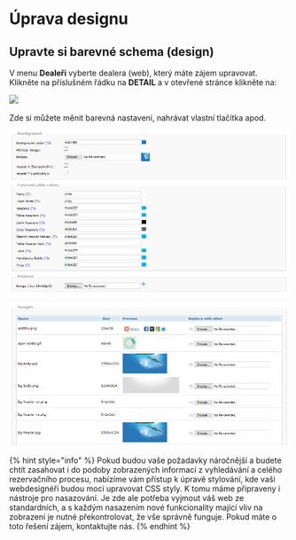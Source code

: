 # Úprava designu

## Upravte si barevné schema \(design\)   <a id="upravte-si-barevn&#xE9;-schema-design"></a>

V menu **Dealeři** vyberte dealera \(web\), který máte zájem upravovat. Klikněte na příslušném řádku na **DETAIL** a v otevřené stránce klikněte na:

![](https://travelport.gitbooks.io/gol-ibe-cz/content/assets/NastaveniFE.png)

Zde si můžete měnit barevná nastavení, nahrávat vlastní tlačítka apod.

![](../.gitbook/assets/image%20%287%29.png)

![](../.gitbook/assets/image%20%2818%29.png)

{% hint style="info" %}
Pokud budou vaše požadavky náročnější a budete chtít zasahovat i do podoby zobrazených informací z vyhledávání a celého rezervačního procesu, nabízíme vám přístup k úpravě stylování, kde vaši webdesignéři budou moci upravovat CSS styly. K tomu máme připraveny i nástroje pro nasazování. Je zde ale potřeba vyjmout váš web ze standardních, a s každým nasazením nové funkcionality mající vliv na zobrazení je nutné překontrolovat, že vše správně funguje. Pokud máte o toto řešení zájem, kontaktujte nás.
{% endhint %}

